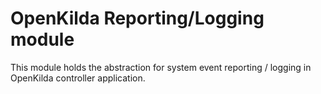 # OpenKilda Reporting/Logging module

This module holds the abstraction for system event reporting / logging in OpenKilda controller application.
